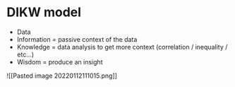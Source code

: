 # DIKW model
- Data
- Information = passive context of the data
- Knowledge = data analysis to get more context (correlation / inequality / etc...)
- Wisdom = produce an insight

![[Pasted image 20220112111015.png]]
